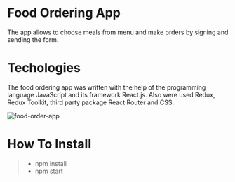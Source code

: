 # Food Ordering App

The app allows to choose meals from menu and make orders by signing and sending the form.

# Techologies

The food ordering app was written with the help of the programming language JavaScript and its framework React.js. Also were used Redux, Redux Toolkit, third party package React Router and CSS.


![food-order-app](https://user-images.githubusercontent.com/54071679/132982752-e716e0ec-d2db-4ed9-8e06-069f66d0462f.gif)

# How To Install
> - npm install
> - npm start
